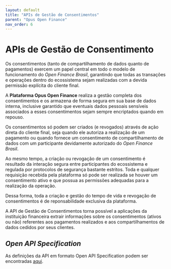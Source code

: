 ```yaml
---
layout: default
title: "APIs de Gestão de Consentimentos"
parent: "Opus Open Finance"
nav_order: 6
---
```


# APIs de Gestão de Consentimento

Os consentimentos (tanto de compartilhamento de dados quanto de pagamentos) exercem um papel central em todo o modelo de funcionamento do *Open Finance Brasil*,  garantindo que todas as transações e operações dentro do ecossistema sejam realizadas com a devida permissão explícita do cliente final.

A **Plataforma Opus Open Finance** realiza a gestão completa dos consentimentos e os armazena de forma segura em sua base de dados interna, inclusive garantido que eventuais dados pessoais sensíveis associados a esses consentimentos sejam sempre encriptados quando em repouso.

Os consentimentos só podem ser criados (e revogados) através de ação direta do cliente final, seja quando ele autoriza a realização de um pagamento ou quando fornece um consentimento de compartilhamento de dados com um participante devidamente autorizado do *Open Finance Brasil*.

Ao mesmo tempo, a criação ou revogação de um consentimento é resultado da interação segura entre participantes do ecossistema e regulada por protocolos de segurança bastante estritos. Toda e qualquer requisição recebida pela plataforma só pode ser realizada se houver um consentimento ativo e que possua as permissões adequadas para a realização da operação.

Dessa forma, toda a criação e gestão do tempo de vida e revogação de consentimentos é de reponsabilidade exclusiva da plataforma.

A API de Gestão de Consentimentos torna possível a aplicações da instituição financeira extrair informações sobre os consentimentos (ativos ou não) referentes aos pagamentos realizados e aos compartilhamentos de dados cedidos por seus clientes.

## *Open API Specification*

As definições da API em formato Open API Specification podem ser encontradas [aqui][API-backoffice].

[API-backoffice]: ../../../../swagger-ui/index.html?api=OAS-back-dados

